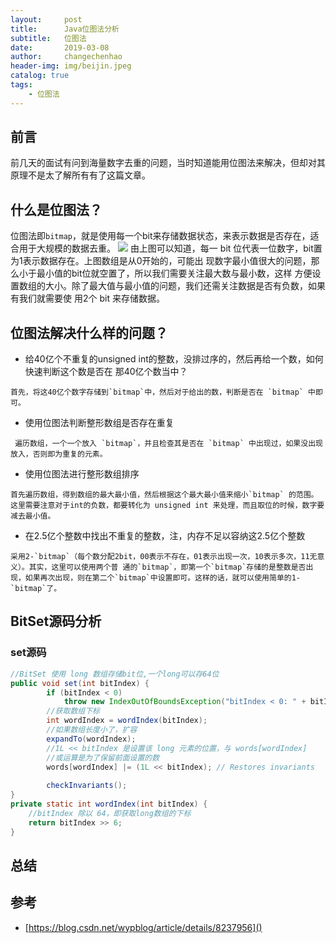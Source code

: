 ```yaml
---
layout:     post
title:      Java位图法分析
subtitle:   位图法
date:       2019-03-08
author:     changechenhao
header-img: img/beijin.jpeg
catalog: true
tags:
    - 位图法
---
```


## 前言

前几天的面试有问到海量数字去重的问题，当时知道能用位图法来解决，但却对其原理不是太了解所有有了这篇文章。

## 什么是位图法？

位图法即``bitmap``，就是使用每一个bit来存储数据状态，来表示数据是否存在，适合用于大规模的数据去重。
![](https://img-my.csdn.net/uploads/201211/29/1354163918_2300.jpg)
由上图可以知道，每一 bit 位代表一位数字，bit置为1表示数据存在。上图数组是从0开始的，可能出
现数字最小值很大的问题，那么小于最小值的bit位就空置了，所以我们需要关注最大数与最小数，这样
方便设置数组的大小。除了最大值与最小值的问题，我们还需关注数据是否有负数，如果有我们就需要使
用2个 bit 来存储数据。

## 位图法解决什么样的问题？


- 给40亿个不重复的unsigned int的整数，没排过序的，然后再给一个数，如何快速判断这个数是否在
那40亿个数当中？

```
首先，将这40亿个数字存储到`bitmap`中，然后对于给出的数，判断是否在 `bitmap` 中即可。
``` 
  
- 使用位图法判断整形数组是否存在重复

 ```
  遍历数组，一个一个放入 `bitmap`，并且检查其是否在 `bitmap` 中出现过，如果没出现放入，否则即为重复的元素。
 ```   
   
- 使用位图法进行整形数组排序

```
首先遍历数组，得到数组的最大最小值，然后根据这个最大最小值来缩小`bitmap` 的范围。这里需要注意对于int的负数，都要转化为 unsigned int 来处理，而且取位的时候，数字要减去最小值。
```    
    
    
- 在2.5亿个整数中找出不重复的整数，注，内存不足以容纳这2.5亿个整数

```
采用2-`bitmap`（每个数分配2bit，00表示不存在，01表示出现一次，10表示多次，11无意义）。其实，这里可以使用两个普 通的`bitmap`，即第一个`bitmap`存储的是整数是否出现，如果再次出现，则在第二个`bitmap`中设置即可。这样的话，就可以使用简单的1- `bitmap`了。
```  
    
   
## BitSet源码分析

### set源码

```java
//BitSet 使用 long 数组存储bit位,一个long可以存64位
public void set(int bitIndex) {
        if (bitIndex < 0)
            throw new IndexOutOfBoundsException("bitIndex < 0: " + bitIndex);
        //获取数组下标
        int wordIndex = wordIndex(bitIndex);
        //如果数组长度小了，扩容
        expandTo(wordIndex);
        //1L << bitIndex 是设置该 long 元素的位置，与 words[wordIndex] 
        //或运算是为了保留前面设置的数 
        words[wordIndex] |= (1L << bitIndex); // Restores invariants
    
        checkInvariants();
}
private static int wordIndex(int bitIndex) {
    //bitIndex 除以 64，即获取long数组的下标
    return bitIndex >> 6;
}
```

## 总结 


## 参考

- [https://blog.csdn.net/wypblog/article/details/8237956]()
